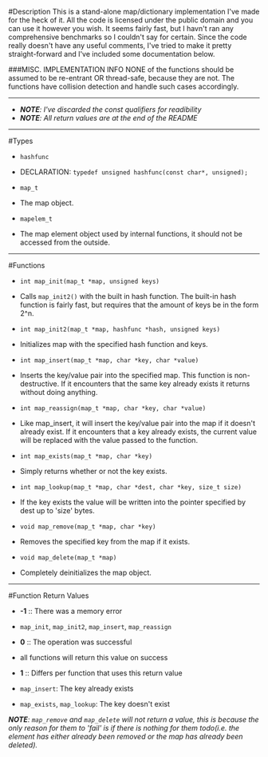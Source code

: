 #Description
This is a stand-alone map/dictionary implementation I've made for the heck of 
it. All the code is licensed under the public domain and you can use it however 
you wish. It seems fairly fast, but I havn't ran any comprehensive benchmarks 
so I couldn't say for certain. Since the code really doesn't have any useful 
comments, I've tried to make it pretty straight-forward and I've included some
documentation below.

###MISC. IMPLEMENTATION INFO
NONE of the functions should be assumed to be re-entrant OR thread-safe,
because they are not. The functions have collision detection and handle such
cases accordingly.

---

* ___NOTE__: I've discarded the const qualifiers for readibility_
* ___NOTE__: All return values are at the end of the README_

---

#Types
* `hashfunc`
 * DECLARATION: `typedef unsigned hashfunc(const char*, unsigned);`

* `map_t`
 * The map object.

* `mapelem_t`
 * The map element object used by internal functions, it should not be accessed
from the outside.

---

#Functions
* `int map_init(map_t *map, unsigned keys)`
 * Calls `map_init2()` with the built in hash function. The built-in hash function is fairly fast, but 
requires that the amount of keys be in the form 2^n.

* `int map_init2(map_t *map, hashfunc *hash, unsigned keys)`
 * Initializes map with the specified hash function and keys.

* `int map_insert(map_t *map, char *key, char *value)`
 * Inserts the key/value pair into the specified map. This function is
non-destructive. If it encounters that the same key already exists it returns
without doing anything.

* `int map_reassign(map_t *map, char *key, char *value)`
 * Like map_insert, it will insert the key/value pair into the map if it doesn't
already exist. If it encounters that a key already exists, the current
value will be replaced with the value passed to the function.

* `int map_exists(map_t *map, char *key)`
 * Simply returns whether or not the key exists.

* `int map_lookup(map_t *map, char *dest, char *key, size_t size)`
 * If the key exists the value will be written into the pointer specified by
dest up to 'size' bytes.

* `void map_remove(map_t *map, char *key)`
 * Removes the specified key from the map if it exists.

* `void map_delete(map_t *map)`
 * Completely deinitializes the map object.

---

#Function Return Values
* __-1__ :: There was a memory error
 * `map_init`, `map_init2`, `map_insert`, `map_reassign`

*  __0__ :: The operation was successful
 * all functions will return this value on success

* __1__ :: Differs per function that uses this return value
 * `map_insert`: The key already exists
 * `map_exists`, `map_lookup`: The key doesn't exist

___NOTE__: `map_remove` and `map_delete` will not return a value, this is because the only reason
for them to 'fail' is if there is nothing for them todo(i.e. the element has either already been
removed or the map has already been deleted)._
